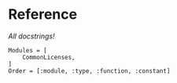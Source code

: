 # Reference

_All docstrings!_

```@autodocs
Modules = [
    CommonLicenses,
]
Order = [:module, :type, :function, :constant]
```

